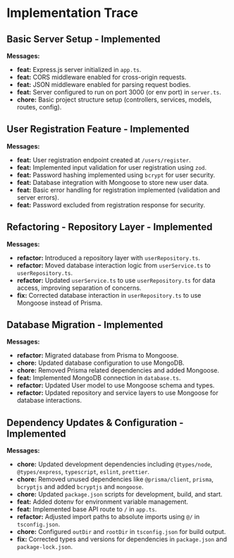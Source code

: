 # Implementation Trace

## Basic Server Setup - Implemented

**Messages:**

*   **feat:** Express.js server initialized in `app.ts`.
*   **feat:** CORS middleware enabled for cross-origin requests.
*   **feat:** JSON middleware enabled for parsing request bodies.
*   **feat:** Server configured to run on port 3000 (or env port) in `server.ts`.
*   **chore:** Basic project structure setup (controllers, services, models, routes, config).

## User Registration Feature - Implemented

**Messages:**

*   **feat:** User registration endpoint created at `/users/register`.
*   **feat:** Implemented input validation for user registration using `zod`.
*   **feat:** Password hashing implemented using `bcrypt` for user security.
*   **feat:** Database integration with Mongoose to store new user data.
*   **feat:** Basic error handling for registration implemented (validation and server errors).
*   **feat:** Password excluded from registration response for security.

## Refactoring - Repository Layer - Implemented

**Messages:**

*   **refactor:** Introduced a repository layer with `userRepository.ts`.
*   **refactor:** Moved database interaction logic from `userService.ts` to `userRepository.ts`.
*   **refactor:** Updated `userService.ts` to use `userRepository.ts` for data access, improving separation of concerns.
*   **fix:** Corrected database interaction in `userRepository.ts` to use Mongoose instead of Prisma.

## Database Migration - Implemented

**Messages:**

*   **refactor:** Migrated database from Prisma to Mongoose.
*   **chore:** Updated database configuration to use MongoDB.
*   **chore:** Removed Prisma related dependencies and added Mongoose.
*   **feat:** Implemented MongoDB connection in `database.ts`.
*   **refactor:** Updated User model to use Mongoose schema and types.
*   **refactor:** Updated repository and service layers to use Mongoose for database interactions.

## Dependency Updates & Configuration - Implemented

**Messages:**

*   **chore:** Updated development dependencies including `@types/node`, `@types/express`, `typescript`, `eslint`, `prettier`.
*   **chore:** Removed unused dependencies like `@prisma/client`, `prisma`, `bcryptjs` and added `bcryptjs` and `mongoose`.
*   **chore:** Updated `package.json` scripts for development, build, and start.
*   **feat:** Added dotenv for environment variable management.
*   **feat:** Implemented base API route to `/` in `app.ts`.
*   **refactor:** Adjusted import paths to absolute imports using `@/` in `tsconfig.json`.
*   **chore:** Configured `outDir` and `rootDir` in `tsconfig.json` for build output.
*   **fix:** Corrected types and versions for dependencies in `package.json` and `package-lock.json`.
